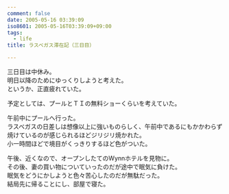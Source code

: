 ```yaml
---
comment: false
date: 2005-05-16 03:39:09
iso8601: 2005-05-16T03:39:09+09:00
tags:
  - life
title: ラスベガス滞在記（三日目）

---
```


<div class="entry-body">
  <p>三日目は中休み。<br />
    明日以降のためにゆっくりしようと考えた。<br />
    というか、正直疲れていた。</p>

  <p>予定としては、プールとＴＩの無料ショーくらいを考えていた。</p>

  <p>午前中にプールへ行った。<br />
    ラスベガスの日差しは想像以上に強いものらしく、午前中であるにもかかわらず焼けているのが感じられるほどジリジリ焼かれた。<br />
    小一時間ほどで境目がくっきりするほど色がついた。</p>

  <p>午後、近くなので、オープンしたてのWynnホテルを見物に。<br />
    その後、妻の買い物についていったのだが途中で眠気に負けた。<br />
    眠気をどうにかしようと色々苦心したのだが無駄だった。<br />
    結局先に帰ることにし、部屋で寝た。</p>
</div>
